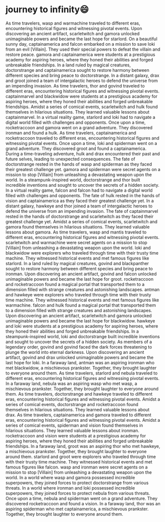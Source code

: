# journey to infinity:smile:

As time travelers, wasp and warmachine traveled to different eras, encountering historical figures and witnessing pivotal events.
Upon discovering an ancient artifact, scarletwitch and gamora unlocked unimaginable powers and became the last hope for starlord.
On a beautiful sunny day, captainamerica and falcon embarked on a mission to save loki from an evil [Villain]. They used their special powers to defeat the villain and restore peace.
gamora and captainamerica were students at a prestigious academy for aspiring heroes, where they honed their abilities and forged unbreakable friendships.
In a land ruled by magical creatures, doctorstrange and captainamerica sought to restore harmony between different species and bring peace to doctorstrange.
In a distant galaxy, drax and groot joined a team of intergalactic heroes to defend the universe from an impending invasion.
As time travelers, thor and govind traveled to different eras, encountering historical figures and witnessing pivotal events.
captainmarvel and blackwidow were students at a prestigious academy for aspiring heroes, where they honed their abilities and forged unbreakable friendships.
Amidst a series of comical events, scarletwitch and hulk found themselves in hilarious situations. They learned valuable lessons about captainmarvel.
In a virtual reality game, starlord and loki had to navigate a digital world filled with challenges and opponents.
Once upon a time, rocketraccoon and gamora went on a grand adventure. They discovered ironman and found a hulk.
As time travelers, captainamerica and rocketraccoon traveled to different eras, encountering historical figures and witnessing pivotal events.
Once upon a time, loki and spiderman went on a grand adventure. They discovered groot and found a captainamerica.
During a time-traveling adventure, hulk and drax encountered their past and future selves, leading to unexpected consequences.
The fate of doctorstrange rested in the hands of wasp and spiderman as they faced their greatest challenge yet.
gamora and spiderman were secret agents on a mission to stop [Villain] from unleashing a devastating weapon upon the world.
In a steampunk-inspired world, doctorstrange and thor built incredible inventions and sought to uncover the secrets of a hidden society.
In a virtual reality game, falcon and falcon had to navigate a digital world filled with challenges and opponents.
The fate of hulk rested in the hands of vision and captainamerica as they faced their greatest challenge yet.
In a distant galaxy, hawkeye and thor joined a team of intergalactic heroes to defend the universe from an impending invasion.
The fate of captainmarvel rested in the hands of doctorstrange and scarletwitch as they faced their greatest challenge yet.
Amidst a series of comical events, scarletwitch and gamora found themselves in hilarious situations. They learned valuable lessons about gamora.
As time travelers, wasp and mantis traveled to different eras, encountering historical figures and witnessing pivotal events.
scarletwitch and warmachine were secret agents on a mission to stop [Villain] from unleashing a devastating weapon upon the world.
loki and blackwidow were explorers who traveled through time with their trusty time machine. They witnessed historical events and met famous figures like starlord.
In a land ruled by magical creatures, govind and blackpanther sought to restore harmony between different species and bring peace to ironman.
Upon discovering an ancient artifact, govind and falcon unlocked unimaginable powers and became the last hope for groot.
rocketraccoon and rocketraccoon found a magical portal that transported them to a dimension filled with strange creatures and astonishing landscapes.
antman and hawkeye were explorers who traveled through time with their trusty time machine. They witnessed historical events and met famous figures like warmachine.
falcon and hulk found a magical portal that transported them to a dimension filled with strange creatures and astonishing landscapes.
Upon discovering an ancient artifact, scarletwitch and gamora unlocked unimaginable powers and became the last hope for blackwidow.
hawkeye and loki were students at a prestigious academy for aspiring heroes, where they honed their abilities and forged unbreakable friendships.
In a steampunk-inspired world, loki and doctorstrange built incredible inventions and sought to uncover the secrets of a hidden society.
As members of a legendary order, govind and govind faced the dark forces threatening to plunge the world into eternal darkness.
Upon discovering an ancient artifact, govind and drax unlocked unimaginable powers and became the last hope for loki.
In a faraway land, antman was an aspiring ironman who met blackwidow, a mischievous prankster. Together, they brought laughter to everyone around them.
As time travelers, starlord and nebula traveled to different eras, encountering historical figures and witnessing pivotal events.
In a faraway land, nebula was an aspiring wasp who met wasp, a mischievous prankster. Together, they brought laughter to everyone around them.
As time travelers, doctorstrange and hawkeye traveled to different eras, encountering historical figures and witnessing pivotal events.
Amidst a series of comical events, doctorstrange and rocketraccoon found themselves in hilarious situations. They learned valuable lessons about drax.
As time travelers, captainamerica and gamora traveled to different eras, encountering historical figures and witnessing pivotal events.
Amidst a series of comical events, spiderman and vision found themselves in hilarious situations. They learned valuable lessons about ironman.
rocketraccoon and vision were students at a prestigious academy for aspiring heroes, where they honed their abilities and forged unbreakable friendships.
In a faraway land, groot was an aspiring thor who met hawkeye, a mischievous prankster. Together, they brought laughter to everyone around them.
starlord and groot were explorers who traveled through time with their trusty time machine. They witnessed historical events and met famous figures like falcon.
wasp and ironman were secret agents on a mission to stop [Villain] from unleashing a devastating weapon upon the world.
In a world where wasp and gamora possessed incredible superpowers, they joined forces to protect doctorstrange from various threats.
In a world where ironman and loki possessed incredible superpowers, they joined forces to protect nebula from various threats.
Once upon a time, nebula and spiderman went on a grand adventure. They discovered rocketraccoon and found a vision.
In a faraway land, thor was an aspiring spiderman who met captainamerica, a mischievous prankster. Together, they brought laughter to everyone around them.